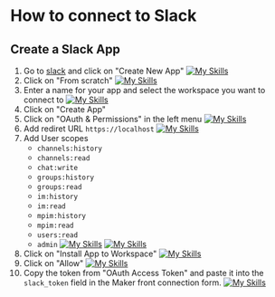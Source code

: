 # How to connect to Slack

## Create a Slack App

1. Go to [slack](https://api.slack.com/apps) and click on "Create New App"
[![My Skills](https://cdn.discordapp.com/attachments/684788230515851297/1193857127341629521/create.png?ex=65ae3d17&is=659bc817&hm=0efb709b7e66658e793c0c367333ec675151c3cb117cd4ed3e71ac1d86ef6145&)](https://api.slack.com/apps)
2. Click on "From scratch"
[![My Skills](https://cdn.discordapp.com/attachments/684788230515851297/1193857127765262336/create2.png?ex=65ae3d18&is=659bc818&hm=90d355099fadc6c77db49cdd59680085d56b5d79903045b7d9bd17171ba8509c&)](https://api.slack.com/apps)
3. Enter a name for your app and select the workspace you want to connect to
[![My Skills](https://cdn.discordapp.com/attachments/684788230515851297/1193857128612503612/create4.png?ex=65ae3d18&is=659bc818&hm=559701faf7379ae47845ed3e361d7d30206e2002a624e331ce5daf1920949b1d&&)](https://api.slack.com/apps)
4. Click on "Create App"
5. Click on "OAuth & Permissions" in the left menu
[![My Skills](https://cdn.discordapp.com/attachments/684788230515851297/1193857128138559529/create3.png?ex=65ae3d18&is=659bc818&hm=cc8a26b2f471fe8e4b1ed03d119e16cab8ae48762d90a7fd5076c5f2bceffc02&)](https://api.slack.com/apps)
6. Add rediret URL `https://localhost`
[![My Skills](https://cdn.discordapp.com/attachments/684788230515851297/1193857128998387712/create5.png?ex=65ae3d18&is=659bc818&hm=384ae0b47d811c226f8fcb031c171c8ec7d39c401685ef6961a44bca5e8279b8&)](https://api.slack.com/apps)
7. Add User scopes
    - `channels:history`
    - `channels:read`
    - `chat:write`
    - `groups:history`
    - `groups:read`
    - `im:history`
    - `im:read`
    - `mpim:history`
    - `mpim:read`
    - `users:read`
    - `admin`
[![My Skills](https://cdn.discordapp.com/attachments/684788230515851297/1193857129858211940/create7.png?ex=65ae3d18&is=659bc818&hm=6df9e574705ab29ca317c15ded918cad9a51c34b03f3e13b60f34791a963633b&)](https://api.slack.com/apps)
[![My Skills](https://cdn.discordapp.com/attachments/684788230515851297/1193857130218930216/create8.png?ex=65ae3d18&is=659bc818&hm=00868b01e1c975799bb706b120aaefbfc73a665310f9a23ce25a608a9df2b7a1&)](https://api.slack.com/apps)
8. Click on "Install App to Workspace"
[![My Skills](https://cdn.discordapp.com/attachments/684788230515851297/1193857130625781801/create9.png?ex=65ae3d18&is=659bc818&hm=5f8c3b54a1ff08cd8022a2fc606455e7417fd9ee48cfdfdd53f57891d40c1643&)](https://api.slack.com/apps)
9. Click on "Allow"
[![My Skills](https://cdn.discordapp.com/attachments/684788230515851297/1193857131024228493/create10.png?ex=65ae3d18&is=659bc818&hm=2f33c703750f2795986326ec666376a3a4613f8f994262114713cb8a70495973&)](https://api.slack.com/apps)
10. Copy the token from "OAuth Access Token" and paste it into the `slack_token` field in the Maker front connection form.
[![My Skills](https://cdn.discordapp.com/attachments/684788230515851297/1193857137785450558/create11.png?ex=65ae3d1a&is=659bc81a&hm=0dd426b1a38d278ce611c8718f9b846d4db95014e395d5cba093807dcebbfeb6&)](https://api.slack.com/apps)
